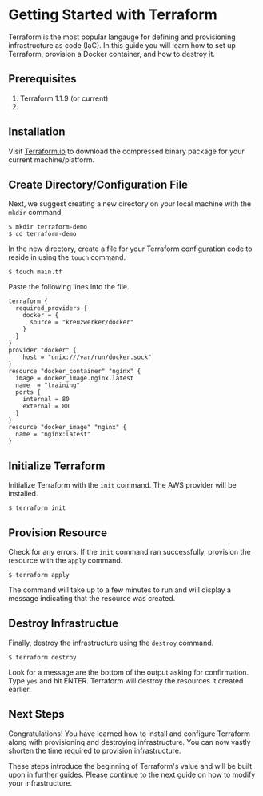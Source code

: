 # Getting Started with Terraform

Terraform is the most popular langauge for defining and provisioning infrastructure as code (IaC). In this guide you will learn how to set up Terraform, provision a Docker container, and how to destroy it.

## Prerequisites
1. Terraform 1.1.9 (or current)
2. 

## Installation
Visit [Terraform.io](https://www.terraform.io/downloads.html) to download the compressed binary package for your current machine/platform.

## Create Directory/Configuration File
Next, we suggest creating a new directory on your local machine with the `mkdir` command.

```shell
$ mkdir terraform-demo
$ cd terraform-demo
```

In the new directory, create a file for your Terraform configuration code to reside in using the `touch` command.

```shell
$ touch main.tf
```

Paste the following lines into the file.

```hcl
terraform {
  required_providers {
    docker = {
      source = "kreuzwerker/docker"
    }
  }
}
provider "docker" {
    host = "unix:///var/run/docker.sock"
}
resource "docker_container" "nginx" {
  image = docker_image.nginx.latest
  name  = "training"
  ports {
    internal = 80
    external = 80
  }
}
resource "docker_image" "nginx" {
  name = "nginx:latest"
}
```

## Initialize Terraform
Initialize Terraform with the `init` command. The AWS provider will be installed. 

```shell
$ terraform init
```

## Provision Resource
Check for any errors. If the `init` command ran successfully, provision the resource with the `apply` command.

```shell
$ terraform apply
```

The command will take up to a few minutes to run and will display a message indicating that the resource was created.

## Destroy Infrastructue
Finally, destroy the infrastructure using the `destroy` command.

```shell
$ terraform destroy
```

Look for a message are the bottom of the output asking for confirmation. Type `yes` and hit ENTER. Terraform will destroy the resources it created earlier.

## Next Steps
Congratulations! You have learned how to install and configure Terraform along with provisioning and destroying infrastructure. You can now vastly shorten the time required to provision infrastructure.

 These steps introduce the beginning of Terraform's value and will be built upon in further guides. Please continue to the next guide on how to modify your infrastructure.